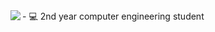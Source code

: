 <img align="left" src="https://raw.githubusercontent.com/msikma/pokesprite/master/pokemon-gen7x/shiny/gastly.png">
- 💻 2nd year computer engineering student



